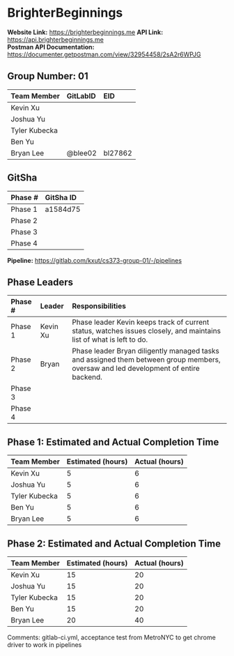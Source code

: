 # BrighterBeginnings
**Website Link:** https://brighterbeginnings.me 
**API Link:** https://api.brighterbeginnings.me  
**Postman API Documentation:** https://documenter.getpostman.com/view/32954458/2sA2r6WPJG  

## Group Number:  01
| Team Member | GitLabID    | EID         |
| :---------- | :---------- | :---------- |
| Kevin Xu |  |  |
| Joshua Yu |  |  |
| Tyler Kubecka |  |  |
| Ben Yu |  |  |
| Bryan Lee | @blee02 | bl27862 |  

## GitSha
| Phase # | GitSha ID|
| :------ | :----- |
| Phase 1 | a1584d75 |
| Phase 2 |  |
| Phase 3|  |
| Phase 4 |  |

**Pipeline:** https://gitlab.com/kxut/cs373-group-01/-/pipelines

## Phase Leaders
| Phase # | Leader | Responsibilities |
| :------ | :----- | :----- |
| Phase 1 | Kevin Xu | Phase leader Kevin keeps track of current status, watches issues closely, and maintains list of what is left to do. |
| Phase 2 | Bryan | Phase leader Bryan diligently managed tasks and assigned them between group members, oversaw and led development of entire backend. |
| Phase 3|  |
| Phase 4 |  |

## Phase 1: Estimated and Actual Completion Time
| Team Member | Estimated (hours) | Actual (hours) |
| :---------- | :---------- | :---------- |
| Kevin Xu | 5 | 6 |
| Joshua Yu | 5 | 6 |
| Tyler Kubecka | 5 | 6 |
| Ben Yu | 5 | 6 |
| Bryan Lee | 5 | 6 |  

## Phase 2: Estimated and Actual Completion Time
| Team Member | Estimated (hours) | Actual (hours) |
| :---------- | :---------- | :---------- |
| Kevin Xu | 15 | 20 |
| Joshua Yu | 15 | 20 |
| Tyler Kubecka | 15 | 20 |
| Ben Yu | 15 | 20 |
| Bryan Lee | 20 |40 |  


Comments:
gitlab-ci.yml, acceptance test from MetroNYC to get chrome driver to work in pipelines
